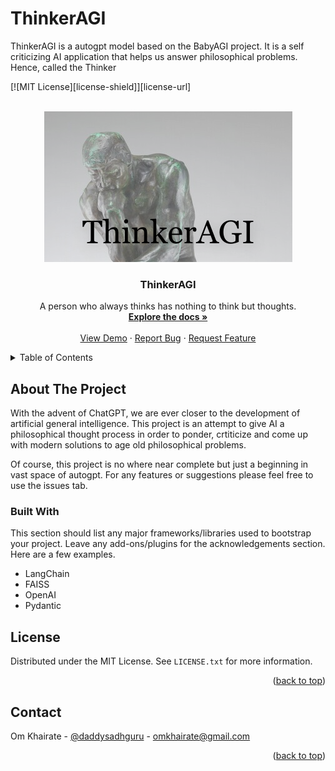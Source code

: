 # ThinkerAGI
ThinkerAGI is a autogpt model based on the BabyAGI project. It is a self criticizing AI application that helps us answer philosophical problems. Hence, called the Thinker 

<a name="ThinkerAGI"></a>

[![MIT License][license-shield]][license-url]

<!-- PROJECT LOGO -->
<br />
<div align="center">
  <a href="https://github.com/omkhairate/ThinkerAGI">
    <img src="thinkeragi.png" alt="Logo">
  </a>

  <h3 align="center">ThinkerAGI</h3>

  <p align="center">
    A person who always thinks has nothing to think but thoughts.
    <br />
    <a href="https://github.com/omkhairate/ThinkerAGI"><strong>Explore the docs »</strong></a>
    <br />
    <br />
    <a href="https://github.com/omkhairate/ThinkerAGI">View Demo</a>
    ·
    <a href="https://github.com/omkhairate/ThinkerAGI/issues">Report Bug</a>
    ·
    <a href="https://github.com/omkhairate/ThinkerAGI/issues">Request Feature</a>
  </p>
</div>



<!-- TABLE OF CONTENTS -->
<details>
  <summary>Table of Contents</summary>
  <ol>
    <li>
      <a href="#about-the-project">About The Project</a>
      <ul>
        <li><a href="#built-with">Built With</a></li>
      </ul>
    </li>
    
    <li><a href="#license">License</a></li>
    <li><a href="#contact">Contact</a></li>
   
  </ol>
</details>



<!-- ABOUT THE PROJECT -->
## About The Project

With the advent of ChatGPT, we are ever closer to the development of artificial general intelligence. This project is an attempt to give AI a philosophical thought process in order to ponder, crtiticize and come up with modern solutions to age old philosophical problems. 

Of course, this project is no where near complete but just a beginning in vast space of autogpt. For any features or suggestions please feel free to use the issues tab.


### Built With

This section should list any major frameworks/libraries used to bootstrap your project. Leave any add-ons/plugins for the acknowledgements section. Here are a few examples.

* LangChain
* FAISS
* OpenAI
* Pydantic


<!-- LICENSE -->
## License

Distributed under the MIT License. See `LICENSE.txt` for more information.

<p align="right">(<a href="#readme-top">back to top</a>)</p>



<!-- CONTACT -->
## Contact

Om Khairate - [@daddysadhguru](https://twitter.com/daddysadhguru) - omkhairate@gmail.com

<p align="right">(<a href="#readme-top">back to top</a>)</p>

